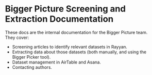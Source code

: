 # Bigger Picture Screening and Extraction Documentation

These docs are the internal documentation for the Bigger Picture team.
They cover:

- Screening articles to identify relevant datasets in Rayyan.
- Extracting data about those datasets (both manually, and using the Bigger Picker tool).
- Dataset management in AirTable and Asana.
- Contacting authors.
